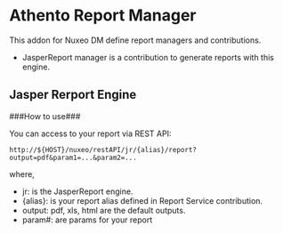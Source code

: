 # Athento Report Manager

This addon for Nuxeo DM define report managers and contributions. 

- JasperReport manager is a contribution to generate reports with this engine.

## Jasper Rerport Engine

###How to use###

You can access to your report via REST API:

```
http://${HOST}/nuxeo/restAPI/jr/{alias}/report?output=pdf&param1=...&param2=...
```

where,

* jr: is the JasperReport engine.
* {alias}: is your report alias defined in Report Service contribution.
* output: pdf, xls, html are the default outputs.
* param#: are params for your report




